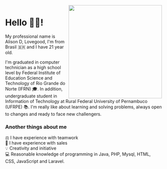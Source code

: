 <a href="https://br.pinterest.com/pin/832040099882468699/">
 <img src="https://i.pinimg.com/originals/8b/35/fe/8b35fef55fba1a201c9c7a11d3ec3d64.gif" align="right" width="300" />
</a>

# Hello 👋😁!

My professional name is Alison D, Lovegood, I'm from Brasil 🇧🇷 and I have 21 year old.

I'm graduated in computer technician as a high school level by Federal Institute of Education Science and Technology of Rio Grande do Norte (IFRN)  🎓. In addition, undergraduate student in Information of Technology at Rural Federal University of Pernambuco (UFRPE) 📚. I'm really like about learning and solving problems, always open to changes and ready to face new challengers.

### Another things about me
⚖️ I have experience with teamwork <br>
💸 I have experience with sales <br>
💡 Creativity and initiative <br>
💻 Reasonable knowledge of programming in Java, PHP, Mysql, HTML, CSS, JavaScript and Laravel.
<!--
**AlisonDLovegood/AlisonDLovegood** is a ✨ _special_ ✨ repository because its `README.md` (this file) appears on your GitHub profile.

Here are some ideas to get you started:

- 🔭 I’m currently working on ...
- 🌱 I’m currently learning ...
- 👯 I’m looking to collaborate on ...
- 🤔 I’m looking for help with ...
- 💬 Ask me about ...
- 📫 How to reach me: ...
- 😄 Pronouns: ...
- ⚡ Fun fact: ...
-->
